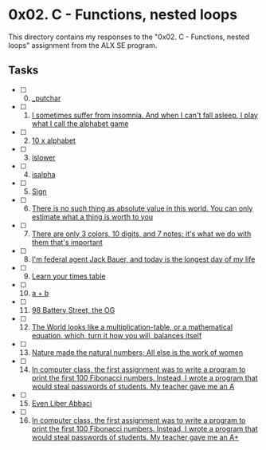 # 0x02. C - Functions, nested loops
This directory contains my responses to the "0x02. C - Functions, nested loops" assignment from the ALX SE program.

## Tasks
- [ ] 0. [\_putchar]()
- [ ] 1. [I sometimes suffer from insomnia. And when I can't fall asleep, I play what I call the alphabet game]()
- [ ] 2. [10 x alphabet]()
- [ ] 3. [islower]()
- [ ] 4. [isalpha]()
- [ ] 5. [Sign]()
- [ ] 6. [There is no such thing as absolute value in this world. You can only estimate what a thing is worth to you]()
- [ ] 7. [There are only 3 colors, 10 digits, and 7 notes; it's what we do with them that's important]()
- [ ] 8. [I'm federal agent Jack Bauer, and today is the longest day of my life]()
- [ ] 9. [Learn your times table]()
- [ ] 10. [a + b]()
- [ ] 11. [98 Battery Street, the OG]()
- [ ] 12. [The World looks like a multiplication-table, or a mathematical equation, which, turn it how you will, balances itself]()
- [ ] 13. [Nature made the natural numbers; All else is the work of women]()
- [ ] 14. [In computer class, the first assignment was to write a program to print the first 100 Fibonacci numbers. Instead, I wrote a program that would steal passwords of students. My teacher gave me an A]()
- [ ] 15. [Even Liber Abbaci]()
- [ ] 16. [In computer class, the first assignment was to write a program to print the first 100 Fibonacci numbers. Instead, I wrote a program that would steal passwords of students. My teacher gave me an A+]()
